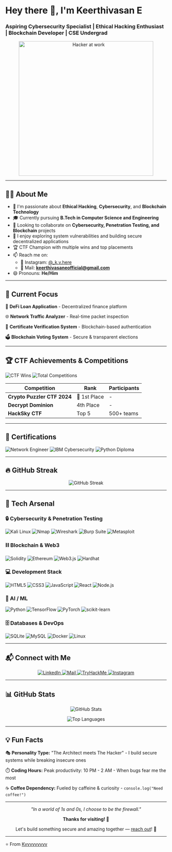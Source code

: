 # Hey there 👋, I'm Keerthivasan E

### Aspiring Cybersecurity Specialist | Ethical Hacking Enthusiast | Blockchain Developer | CSE Undergrad

<p align="center">
  <img src="https://i.pinimg.com/originals/07/2f/18/072f186986d65caa8a15e7c5319d81f6.gif" alt="Hacker at work" width="420"/>
</p>

---

## 👨‍💻 About Me

- 👀 I'm passionate about **Ethical Hacking**, **Cybersecurity**, and **Blockchain Technology**
- 🎓 Currently pursuing **B.Tech in Computer Science and Engineering**
- 💼 Looking to collaborate on **Cybersecurity, Penetration Testing, and Blockchain** projects
- 🔐 I enjoy exploring system vulnerabilities and building secure decentralized applications
- 🏆 CTF Champion with multiple wins and top placements
- 📫 Reach me on:
  - 📸 Instagram: [@_k.v.here](https://www.instagram.com/_k.v.here/)
  - 📧 Mail: **keerthivasaneofficial@gmail.com**
- 😄 Pronouns: **He/Him**

---

## 🎯 Current Focus

🔐 **DeFi Loan Application** - Decentralized finance platform

🌐 **Network Traffic Analyzer** - Real-time packet inspection

📜 **Certificate Verification System** - Blockchain-based authentication

🗳️ **Blockchain Voting System** - Secure & transparent elections

---

## 🏆 CTF Achievements & Competitions

![CTF Wins](https://img.shields.io/badge/CTF_WINS-2-00FF00?style=for-the-badge&logo=hackthebox&logoColor=white)
![Total Competitions](https://img.shields.io/badge/TOTAL_COMPETITIONS-4+-FF6B6B?style=for-the-badge&logo=tryhackme&logoColor=white)

| Competition | Rank | Participants |
|------------|------|--------------|
| **Crypto Puzzler CTF 2024** | 🥇 1st Place | - |
| **Decrypt Dominion** | 4th Place | - |
| **HackSky CTF** | Top 5 | 500+ teams |

---

## 📜 Certifications

![Network Engineer](https://img.shields.io/badge/Certified_Network_Engineer-4A90E2?style=for-the-badge&logo=cisco&logoColor=white)
![IBM Cybersecurity](https://img.shields.io/badge/IBM_Cybersecurity-054ADA?style=for-the-badge&logo=ibm&logoColor=white)
![Python Diploma](https://img.shields.io/badge/Diploma_in_Python-3776AB?style=for-the-badge&logo=python&logoColor=white)

---

## 🔥 GitHub Streak

<p align="center">
  <img src="https://github-readme-streak-stats.herokuapp.com/?user=Kvvvvvvvvv&theme=tokyonight&hide_border=true" alt="GitHub Streak" />
</p>

---

## 🧰 Tech Arsenal

### 🔒 Cybersecurity & Penetration Testing
![Kali Linux](https://img.shields.io/badge/Kali-Linux-111827?style=for-the-badge&logo=kali-linux&logoColor=white)
![Nmap](https://img.shields.io/badge/Nmap-2C3E50?style=for-the-badge&logo=nmap&logoColor=white)
![Wireshark](https://img.shields.io/badge/Wireshark-1679A7?style=for-the-badge&logo=wireshark&logoColor=white)
![Burp Suite](https://img.shields.io/badge/BurpSuite-ff6c37?style=for-the-badge)
![Metasploit](https://img.shields.io/badge/Metasploit-2C3E50?style=for-the-badge)

### ⛓️ Blockchain & Web3
![Solidity](https://img.shields.io/badge/Solidity-363636?style=for-the-badge&logo=solidity&logoColor=white)
![Ethereum](https://img.shields.io/badge/Ethereum-3C3C3D?style=for-the-badge&logo=ethereum&logoColor=white)
![Web3.js](https://img.shields.io/badge/Web3.js-F16822?style=for-the-badge&logo=web3.js&logoColor=white)
![Hardhat](https://img.shields.io/badge/Hardhat-FFF100?style=for-the-badge&logo=hardhat&logoColor=black)

### 💻 Development Stack
![HTML5](https://img.shields.io/badge/HTML5-e34c26?style=for-the-badge&logo=html5&logoColor=white)
![CSS3](https://img.shields.io/badge/CSS3-1572B6?style=for-the-badge&logo=css3&logoColor=white)
![JavaScript](https://img.shields.io/badge/JavaScript-F7DF1E?style=for-the-badge&logo=javascript&logoColor=black)
![React](https://img.shields.io/badge/React-20232A?style=for-the-badge&logo=react&logoColor=61DAFB)
![Node.js](https://img.shields.io/badge/Node.js-339933?style=for-the-badge&logo=node.js&logoColor=white)

### 🤖 AI / ML
![Python](https://img.shields.io/badge/Python-3572A5?style=for-the-badge&logo=python&logoColor=white)
![TensorFlow](https://img.shields.io/badge/TensorFlow-FF6F00?style=for-the-badge&logo=tensorflow&logoColor=white)
![PyTorch](https://img.shields.io/badge/PyTorch-EE4C2C?style=for-the-badge&logo=pytorch&logoColor=white)
![scikit-learn](https://img.shields.io/badge/scikit--learn-F7931E?style=for-the-badge)

### 🗄️ Databases & DevOps
![SQLite](https://img.shields.io/badge/SQLite-003B57?style=for-the-badge&logo=sqlite&logoColor=white)
![MySQL](https://img.shields.io/badge/MySQL-00758F?style=for-the-badge&logo=mysql&logoColor=white)
![Docker](https://img.shields.io/badge/Docker-2496ED?style=for-the-badge&logo=docker&logoColor=white)
![Linux](https://img.shields.io/badge/Linux-FCC624?style=for-the-badge&logo=linux&logoColor=black)

---

## 📬 Connect with Me

<p align="center">
  <a href="https://www.linkedin.com/in/keerthivasan-e-073211283/" target="_blank">
    <img src="https://img.shields.io/badge/LINKEDIN-0077B5?style=for-the-badge&logo=linkedin&logoColor=white" alt="LinkedIn"/>
  </a>
  <a href="mailto:keerthivasaneofficial@gmail.com">
    <img src="https://img.shields.io/badge/GMAIL-D14836?style=for-the-badge&logo=gmail&logoColor=white" alt="Mail"/>
  </a>
  <a href="https://tryhackme.com/p/Keerthivasan1310" target="_blank">
    <img src="https://img.shields.io/badge/TRYHACKME-212C42?style=for-the-badge&logo=tryhackme&logoColor=white" alt="TryHackMe"/>
  </a>
  <a href="https://www.instagram.com/_k.v.here/" target="_blank">
    <img src="https://img.shields.io/badge/INSTAGRAM-E4405F?style=for-the-badge&logo=instagram&logoColor=white" alt="Instagram"/>
  </a>
</p>

---

## 📊 GitHub Stats

<p align="center">
  <img src="https://github-readme-stats.vercel.app/api?username=Kvvvvvvvvv&show_icons=true&theme=tokyonight" alt="GitHub Stats" />
</p>

<p align="center">
  <img src="https://github-readme-stats.vercel.app/api/top-langs/?username=Kvvvvvvvvv&layout=compact&theme=tokyonight" alt="Top Languages" />
</p>

---

## 💡 Fun Facts

🎭 **Personality Type:** "The Architect meets The Hacker" - I build secure systems while breaking insecure ones

⏱️ **Coding Hours:** Peak productivity: 10 PM - 2 AM - When bugs fear me the most

☕ **Coffee Dependency:** Fueled by caffeine & curiosity - `console.log("Need coffee!")`

---

<p align="center">
  <i>"In a world of 1s and 0s, I choose to be the firewall."</i>
</p>

<p align="center">
  <b>Thanks for visiting! 🔐</b>
</p>

<p align="center">
  Let's build something secure and amazing together — <a href="mailto:keerthivasaneofficial@gmail.com">reach out</a>! 🚀
</p>

---

⭐ From [Kvvvvvvvvv](https://github.com/Kvvvvvvvvv)
